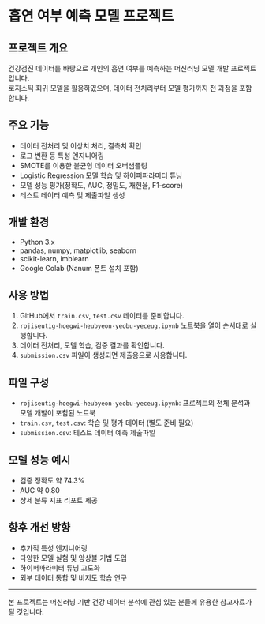 # 흡연 여부 예측 모델 프로젝트

## 프로젝트 개요
건강검진 데이터를 바탕으로 개인의 흡연 여부를 예측하는 머신러닝 모델 개발 프로젝트입니다.  
로지스틱 회귀 모델을 활용하였으며, 데이터 전처리부터 모델 평가까지 전 과정을 포함합니다.

## 주요 기능
- 데이터 전처리 및 이상치 처리, 결측치 확인  
- 로그 변환 등 특성 엔지니어링  
- SMOTE를 이용한 불균형 데이터 오버샘플링  
- Logistic Regression 모델 학습 및 하이퍼파라미터 튜닝  
- 모델 성능 평가(정확도, AUC, 정밀도, 재현율, F1-score)  
- 테스트 데이터 예측 및 제출파일 생성

## 개발 환경
- Python 3.x  
- pandas, numpy, matplotlib, seaborn  
- scikit-learn, imblearn  
- Google Colab (Nanum 폰트 설치 포함)

## 사용 방법
1. GitHub에서 `train.csv`, `test.csv` 데이터를 준비합니다.  
2. `rojiseutig-hoegwi-heubyeon-yeobu-yeceug.ipynb` 노트북을 열어 순서대로 실행합니다.  
3. 데이터 전처리, 모델 학습, 검증 결과를 확인합니다.  
4. `submission.csv` 파일이 생성되면 제출용으로 사용합니다.

## 파일 구성
- `rojiseutig-hoegwi-heubyeon-yeobu-yeceug.ipynb`: 프로젝트의 전체 분석과 모델 개발이 포함된 노트북  
- `train.csv`, `test.csv`: 학습 및 평가 데이터 (별도 준비 필요)  
- `submission.csv`: 테스트 데이터 예측 제출파일

## 모델 성능 예시
- 검증 정확도 약 74.3%  
- AUC 약 0.80  
- 상세 분류 지표 리포트 제공

## 향후 개선 방향
- 추가적 특성 엔지니어링  
- 다양한 모델 실험 및 앙상블 기법 도입  
- 하이퍼파라미터 튜닝 고도화  
- 외부 데이터 통합 및 비지도 학습 연구

---

본 프로젝트는 머신러닝 기반 건강 데이터 분석에 관심 있는 분들께 유용한 참고자료가 될 것입니다.
